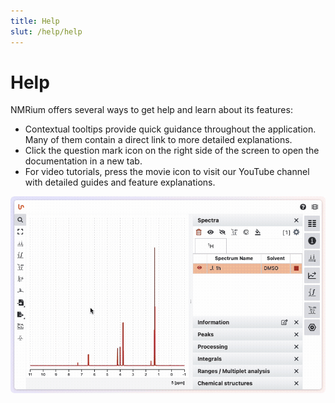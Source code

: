```yaml
---
title: Help
slut: /help/help
---
```


# Help

NMRium offers several ways to get help and learn about its features:

- Contextual tooltips provide quick guidance throughout the application. Many of them contain a direct link to more detailed explanations.
- Click the question mark icon on the right side of the screen to open the documentation in a new tab.
- For video tutorials, press the movie icon to visit our YouTube channel with detailed guides and feature explanations.

![How to get help](./help.gif)
